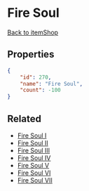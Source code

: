 # Fire Soul

<no description available>

[Back to itemShop](../item-shops.md)

## Properties

```json
{
    "id": 270,
    "name": "Fire Soul",
    "count": -100
}
```

## Related

- [Fire Soul I](../items/7203-fire-soul-i.md)
- [Fire Soul II](../items/7204-fire-soul-ii.md)
- [Fire Soul III](../items/7205-fire-soul-iii.md)
- [Fire Soul IV](../items/7206-fire-soul-iv.md)
- [Fire Soul V](../items/7207-fire-soul-v.md)
- [Fire Soul VI](../items/7208-fire-soul-vi.md)
- [Fire Soul VII](../items/7209-fire-soul-vii.md)

